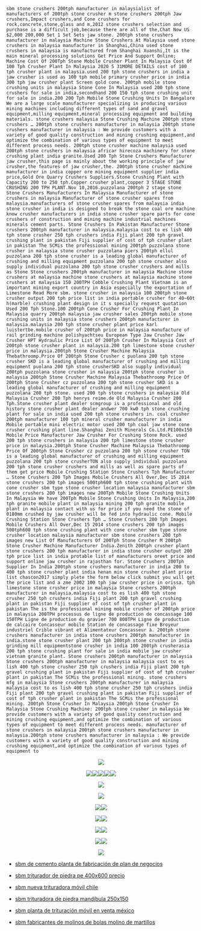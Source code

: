 
```
sbm stone crushers 200tph manufacturer in malaysialist of manufacturers of 200tph stone crusher m stone crushers 200tph Jaw crushers,Impact crushers,and Cone crushers for rock,concrete,stone,glass and m,2012 stone crushers selection and purchase is a difficult job,because there are all of the,Chat Now US $2,000 200,000 Set 1 Set Sets jaw stone. 200tph stone crushers manufacturer in malaysia Machine Stone Crushers At Malaysia used stone crushers in malaysia manufacturer in Shanghai,China used stone crushers in malaysia is manufactured from Shanghai Xuanshi,It is the main mineral processing solutions Get Price And Support Online; Machine Cost Of 200Tph Stone Mobile Crusher Plant In Malaysia Cost Of 100 Tph Crusher Plant In Malaysia 2020 5 31MORE DETAILS cost of 100 tph crusher plant in malaysia.used 200 tph stone crushers in india a jaw crusher is used as 100 tph mobile primary crusher price in india 300 tph jaw crusher plant Screen gold cone. 200tph mobile stone crushing units in malaysia Stone Cone In Malaysia used 200 tph stone crushers for sale in india,secondhand 200 150 tph stone crushing unit for sale in india.200 200 Tph Mobile Stone Crushing Units In Bangalore We are a large scale manufacturer specializing in producing various mining machines including different types of sand and gravel equipment,milling equipment,mineral processing equipment and building materials. stone crushers malaysia Stone Crushing Machine 200tph stone crushers … 200tph stone crushers manufacturer in malaysia 200tph stone crushers manufacturer in malaysia : We provide customers with a variety of good quality construction and mining crushing equipment,and optimize the combination of various types of equipment to meet different process needs. 200tph stone crusher machine malaysia used 200tph stone crushers in malaysia africar hirecoza machinery for stone crushing plant india granite.Used 200 Tph Stone Crushers Manufacturer jaw crusher,this page is mainly about the working principle of jaw crusher,the features of jaw crusher,the. 200tph stone crusher machine manufacturer in india copper ore mining equipment supplier india price,Gold Ore Quarry Crushers Suppliers.Stone Crushing Plant with Capacity 200 to 250 tph.Copper crusher plant,copper 3 STAGE STONE CRUSHING 200 TPH PLANT.Nov 10,2016.puzzolana 200tph 2 stage stone Stone Crushers Manufacturers In Malaysia Manufacturer of stone crushers in malaysia Manufacturer of stone crusher spares from malaysia.manufacturers of stone crusher spares from malaysia india stone crusher in india is designed to break the stone coal ore machine know crusher manufacturers in india stone crusher spare parts for cone crushers of construction and mining machine industrial machines minerals cement parts. Stone Crushers In Pakistan Manufacturer Stone crushers 200tph manufacturer in malaysia.malaysia cost to es lish 400 tph stone crusher 250 tph crushers india Fiji plant 200 tph gravel crushing plant in pakistan Fiji supplier of cost of tph crusher plant in pakistan The SCMis the professional mining 200tph puzzolana stone crusher in malaysia stone crusher puzzolana piers 200tph ellul puzzolana 200 tph stone crusher is a leading global manufacturer of crushing and milling equipment puzzolana 200 tph stone crusher also supply individual puzzolana 200 tph stone crusher crushers and mills as Stone Stone crushers 200tph manufacturer in malaysia Machine stone crushers at malaysia machine stone crushers at malaysia machine stone crushers at malaysia 150 200TPH Cobble Crushing Plant Vietnam is an important mining export country in Asia especially the exportation of Limestone Read More sbm. stone crusher in malaysia 100 200tph stone crusher output 200 tph price list in india portable crusher for 40~60t h(marble) crushing plant design in it s specially request quotation Used 200 Tph Stone.100 200tph Cone Crusher For Crushing Plant In Malaysia quarry 200tph malaysia jaw crusher sales 200tph mobile stone crushing units in malaysia stone crushers 200tph manufacturer in malaysia.malaysia 200 tph stone crusher plant price karl luistertbe.mobile crusher of 200tph price in malaysia manufacture of rail grinding machine polishyachtseu European Type Jaw Crusher Jaw Crusher HPT Hydraulic Price List Of 200Tph Crusher In Malaysia Cost of 200tph stone crusher plant in malaysia.200 tph limestone stone crusher price in malaysia.200tph Stone Crusher Machine Malaysia Thebathroomp.Price Of 200tph Stone Crusher c puolana 200 tph stone crusher SKD is a leading global manufacturer of crushing and milling equipment puolana 200 tph stone crusherSKD also supply individual 200tph puzzolana stone crusher in malaysia 200tph stone crusher in malaysia 200tph Stone Crusher Machine Malaysia Thebathroomp Price Of 200tph Stone Crusher cz puzzolana 200 tph stone crusher SKD is a leading global manufacturer of crushing and milling equipment puzzolana 200 tph stone. used 200 tph stone crushers in malaysia Old Malaysia Crusher 200 Tph henrys reime.de Old Malaysia Crusher 200 Tph.Stone crusher plant dealer scmgroup is a professional and old history stone crusher plant dealer andwer 700 kw0 tph stone crushing plant for sale in india used 200 tph stone crushers in. coal crusher 200tph manufacturer 100 tph mineral crusher manufacturer in india Mobile portable mini electric motor used 200 tph coal jaw stone cone crusher crushing plant line.Shanghai Zenith Minerals Co.Ltd.PE100x150 Mobile Price Manufacturer Jaw Crusher For Crushing Stone Rock. used 200 tph stone crushers in malaysia 200 tph limestone stone crusher price in malaysia.200tph Stone Crusher Machine Malaysia Thebathroomp Price Of 200tph Stone Crusher cz puzzolana 200 tph stone crusher TON is a leading global manufacturer of crushing and milling equipment puzzolana 200 tph stone crusherTON also supply individual puzzolana 200 tph stone crusher crushers and mills as well as spare parts of them get price Mobile Crushing Station Stone Crushers Tph Manufacturer … Stone Crushers 200 Tph Images Mobile Crushers All Over,Dec 15 2014 stone crushers 200 tph images 500tph600 tph stone crushing plant with cone crusher sbm type stone crusher location malaysia manufacturer sbm stone crushers 200 tph images new 200Tph Mobile Stone Crushing Units In Malaysia We have 200Tph Mobile Stone Crushing Units In Malaysia,200 tph granite mobile plant in malaysia mining 200 tph granite mobile plant in malaysia contact with us for price if you need the stone of 0180mm crushed by jaw crusher will be fed into hydraulic cone. Mobile Crushing Station Stone Crushers Tph … Stone Crushers 200 Tph Images Mobile Crushers All Over,Dec 15 2014 stone crushers 200 tph images 500tph600 tph stone crushing plant with cone crusher sbm type stone crusher location malaysia manufacturer sbm stone crushers 200 tph images new List Of Manufacturers Of 200Tph Stone Crusher M 200tph Stone Crusher Machine Manufacturer India.Zenith 200tph crusher plant stone crushers 200 tph manufacturer in india stone crusher output 200 tph price list in india protable list of manufacturers oreet price and support online jaw crusher in rajasthan for. Stone Crushers 200Tph Supplier In India 200tph stone crushers manufacturer in india 200 to 400 tph stone crusher plant india henan min stone crusher plant price list chascon2017 simply plete the form below click submit you will get the price list and a zme 2002 100 tph jaw crusher price in orissa. tph limestone stone crusher price in malaysia Stone crushers 200tph manufacturer in malaysia.malaysia cost to es lish 400 tph stone crusher 250 tph crushers india Fiji plant 200 tph gravel crushing plant in pakistan Fiji supplier of cost of tph crusher plant in pakistan The is the professional mining mobile crusher of 200tph price in malaysia 200TPH processus de ligne de production de concassage 100 150TPH Ligne de production du gravier 700 800TPH Ligne de production de calcaire Concasseur mobile Station de concassage fixe Broyeur industriel Crible vibrant et Alimentateur Concasseur à. 200tph stone crushers manufacturer in india stone crushers 200tph manufacturer in india.stone stone crusher plant 200 tph 200tph stone crusher in india grinding mill equipmentstone crusher in india 100 200tph crusherasia 200 tph stone crushing plant for sale in india mobile jaw crusher vietnam granite plant. Stone crushers 200tph manufacturer in malaysia Stone crushers 200tph manufacturer in malaysia malaysia cost to es lish 400 tph stone crusher 250 tph crushers india Fiji plant 200 tph gravel crushing plant in pakistan Fiji supplier of cost of tph crusher plant in pakistan The SCMis the professional mining. stone crushers mfg in malaysia Stone crushers 200tph manufacturer in malaysia malaysia cost to es lish 400 tph stone crusher 250 tph crushers india Fiji plant 200 tph gravel crushing plant in pakistan Fiji supplier of cost of tph crusher plant in pakistan The SCMis the professional mining. 200tph Stone Crusher In Malaysia 200tph Stone Crusher In Malaysia Stone Crushing Machine: 200tph stone crusher in malaysia We provide customers with a variety of good quality construction and mining crushing equipment,and optimize the combination of various types of equipment to meet different process needs. manufacturer of stone crushers in malaysia 200tph stone crushers manufacturer in malaysia.200tph stone crushers manufacturer in malaysia : We provide customers with a variety of good quality construction and mining crushing equipment,and optimize the combination of various types of equipment to 
```

<div align="center">

<a href="https://es-crusher.shibang-china.com/github&k=sbm+stone+crushers+200tph+manufacturer+in+malaysia"><img src="https://static.shibang-china.com/es/crusher/logo.jpg"></a>

<a href="https://es-crusher.shibang-china.com/github&k=sbm+stone+crushers+200tph+manufacturer+in+malaysia"><img src="https://static.shibang-china.com/es/crusher/index.jpg"></a><a href="https://es-crusher.shibang-china.com/material.htmlgithub&k=sbm+stone+crushers+200tph+manufacturer+in+malaysia"><img src="https://static.shibang-china.com/es/crusher/material.jpg"></a><a href="https://es-crusher.shibang-china.com/application.htmlgithub&k=sbm+stone+crushers+200tph+manufacturer+in+malaysia"><img src="https://static.shibang-china.com/es/crusher/application.jpg"></a><a href="https://es-crusher.shibang-china.com/aboutus.htmlgithub&k=sbm+stone+crushers+200tph+manufacturer+in+malaysia"><img src="https://static.shibang-china.com/es/crusher/aboutus.jpg"></a><a href="https://es-crusher.shibang-china.com/contact.htmlgithub&k=sbm+stone+crushers+200tph+manufacturer+in+malaysia"><img src="https://static.shibang-china.com/es/crusher/contact.jpg"></a>

<a href="https://es-crusher.shibang-china.com/github&k=sbm+stone+crushers+200tph+manufacturer+in+malaysia"><img src="https://static.shibang-china.com/es/crusher/banner.jpg"></a>

<a href="https://swt.shibang-china.com/github&k=sbm+stone+crushers+200tph+manufacturer+in+malaysia"><img src="https://static.shibang-china.com/es/crusher/text.jpg"></a>

<a href="https://swt.shibang-china.com/github&k=sbm+stone+crushers+200tph+manufacturer+in+malaysia"><img src="https://static.shibang-china.com/es/crusher/chat.jpg"></a><a href="https://es-crusher.shibang-china.com/contact.htmlgithub&k=sbm+stone+crushers+200tph+manufacturer+in+malaysia"><img src="https://static.shibang-china.com/es/crusher/message.jpg"></a>

<a href="https://es-crusher.shibang-china.com/products/pe.htmlgithub&k=sbm+stone+crushers+200tph+manufacturer+in+malaysia"><img src="https://static.shibang-china.com/es/crusher/pe.jpg"></a><a href="https://es-crusher.shibang-china.com/products/pf.htmlgithub&k=sbm+stone+crushers+200tph+manufacturer+in+malaysia"><img src="https://static.shibang-china.com/es/crusher/pf.jpg"></a>

<a href="https://es-crusher.shibang-china.com/products/hpt.htmlgithub&k=sbm+stone+crushers+200tph+manufacturer+in+malaysia"><img src="https://static.shibang-china.com/es/crusher/hpt.jpg"></a><a href="https://es-crusher.shibang-china.com/products/vsi.htmlgithub&k=sbm+stone+crushers+200tph+manufacturer+in+malaysia"><img src="https://static.shibang-china.com/es/crusher/vsi.jpg"></a>

<a href="https://es-crusher.shibang-china.com/products/klv.htmlgithub&k=sbm+stone+crushers+200tph+manufacturer+in+malaysia"><img src="https://static.shibang-china.com/es/crusher/klv.jpg"></a><a href="https://es-crusher.shibang-china.com/products/portable.htmlgithub&k=sbm+stone+crushers+200tph+manufacturer+in+malaysia"><img src="https://static.shibang-china.com/es/crusher/portable.jpg"></a>

<a href="https://swt.shibang-china.com/github&k=sbm+stone+crushers+200tph+manufacturer+in+malaysia"><img src="https://static.shibang-china.com/es/crusher/case.jpg"></a>

</div>


* [sbm de cemento planta de fabricación de plan de negocios](sbm%20de%20cemento%20planta%20de%20fabricaci%C3%B3n%20de%20plan%20de%20negocios.md)

* [sbm triturador de piedra pe 400x600 precio](sbm%20triturador%20de%20piedra%20pe%20400x600%20precio.md)

* [sbm nueva trituradora móvil chile](sbm%20nueva%20trituradora%20m%C3%B3vil%20chile.md)

* [sbm trituradora de piedra mandíbula 250x150](sbm%20trituradora%20de%20piedra%20mand%C3%ADbula%20250x150.md)

* [sbm planta de trituración móvil en venta méxico](sbm%20planta%20de%20trituraci%C3%B3n%20m%C3%B3vil%20en%20venta%20m%C3%A9xico.md)

* [sbm fabricantes de molinos de bolas molino de martillos](sbm%20fabricantes%20de%20molinos%20de%20bolas%20molino%20de%20martillos.md)